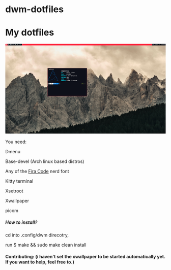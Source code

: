 # dwm-dotfiles
<h1>My dotfiles</h1>

<img src="https://github.com/Nikreaz/dwm-dotfiles/blob/main/screenshot.png?raw=true">

<p>You need: </p>

<p> Dmenu </p>
<p> Base-devel (Arch linux based distros)
<p> Any of the <a href="https://NerdFonts.com">Fira Code</a> nerd font
<p> Kitty terminal </p>
<p> Xsetroot </p>
<p> Xwallpaper </p>
<p> picom </p>

<h5>How to install?</h5>
<p> cd into .config/dwm direcotry,</p>
<p>run $ make && sudo make clean install</p>

<h4> Contributing: (i haven't set the xwallpaper to be started automatically yet. If you want to help, feel free to.) </h4>
